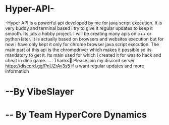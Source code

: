 # Hyper-API-
-Hyper API is a powerful api developed by me for java script execution. It is very buddy and terminal based i try to give it regular updates to keep it smooth. Its juts a hobby project.
I will be creating many apis on c++ or python later. It is actually based on browsers and websites execution but for now i have only kept it only for chrome browser java script execution. The main part of this api is the chromedriver which makes it possible so its mandatory to get it. Its main used for which i created it for was to hack and cheat in dino game...... Thanks👑
Please join my discord server https://discord.gg/PnUZrAv3s5 if u want regular updates and more information
# --By VibeSlayer
# -- By Team HyperCore Dynamics
